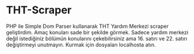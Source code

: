 # THT-Scraper
PHP ile Simple Dom Parser kullanarak THT Yardım Merkezi scraper geliştirdim. Amaç konuları sade bir şekilde görmek. Sadece yardım merkezi değil istediğiniz bölümün konularını çekebilirsiniz ama 16. satırı ve 22. satırı değiştirmeyi unutmayın. Kurmak için dosyaları localhosta atın.
